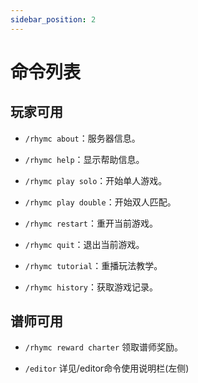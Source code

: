 ```yaml
---
sidebar_position: 2
---
```

# 命令列表

## 玩家可用

- `/rhymc about`：服务器信息。

- `/rhymc help`：显示帮助信息。

- `/rhymc play solo`：开始单人游戏。

- `/rhymc play double`：开始双人匹配。

- `/rhymc restart`：重开当前游戏。

- `/rhymc quit`：退出当前游戏。

- `/rhymc tutorial`：重播玩法教学。

- `/rhymc history`：获取游戏记录。

## 谱师可用

- `/rhymc reward charter` 领取谱师奖励。

- `/editor` 详见/editor命令使用说明栏(左侧)
